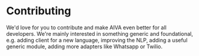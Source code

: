 # <a name="contributing"></a>Contributing

We'd love for you to contribute and make AIVA even better for all developers. We're mainly interested in something generic and foundational, e.g. adding client for a new language, improving the NLP, adding a useful generic module, adding more adapters like Whatsapp or Twilio.